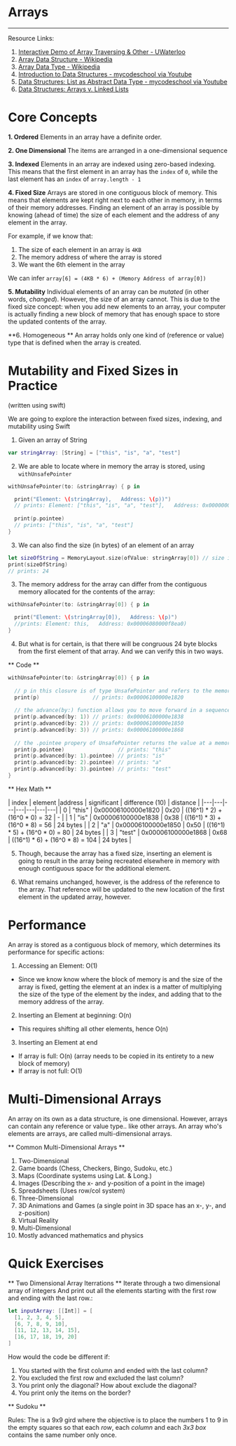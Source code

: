 # Arrays 
----

Resource Links:
1. [Interactive Demo of Array Traversing & Other - UWaterloo](http://cscircles.cemc.uwaterloo.ca/13-lists/)
2. [Array Data Structure - Wikipedia](https://en.wikipedia.org/wiki/Array_data_structure)
3. [Array Data Type - Wikipedia](https://en.wikipedia.org/wiki/Array_data_type)
4. [Introduction to Data Structures - mycodeschool via Youtube](https://www.youtube.com/watch?v=92S4zgXN17o&list=PL2_aWCzGMAwI3W_JlcBbtYTwiQSsOTa6P)
5. [Data Structures: List as Abstract Data Type - mycodeschool via Youtube ](https://www.youtube.com/watch?v=HdFG8L1sajw&list=PL2_aWCzGMAwI3W_JlcBbtYTwiQSsOTa6P&index=2)
6. [Data Structures: Arrays v. Linked Lists](https://www.youtube.com/watch?v=lC-yYCOnN8Q&list=PL2_aWCzGMAwI3W_JlcBbtYTwiQSsOTa6P&index=4)


# Core Concepts

**1. Ordered**
Elements in an array have a definite order.

**2. One Dimensional**
The items are arranged in a one-dimensional sequence

**3. Indexed**
Elements in an array are indexed using zero-based indexing. This means that the first element in an array has the `index` of `0`, while the last element has an `index` of `array.length - 1`

**4. Fixed Size**
Arrays are stored in one contiguous block of memory. This means that elements are kept right next to each other in memory, in terms of their memory addresses. Finding an element of an array is possible by knowing (ahead of time) the size of each element and the address of any element in the array. 

For example, if we know that:

1. The size of each element in an array is `4KB`
2. The memory address of where the array is stored
3. We want the 6th element in the array

We can infer `array[6] = (4KB * 6) + (Memory Address of array[0])`

**5. Mutability**
Individual elements of an array can be _mutated_ (in other words, _changed_). However, the size of an array cannot. This is due to the fixed size concept: when you add new elements to an array, your computer is actually finding a new block of memory that has enough space to store the updated contents of the array. 

**6. Homogeneous **
An array holds only one kind of (reference or value) type that is defined when the array is created. 


# Mutability and Fixed Sizes in Practice
(written using swift)

We are going to explore the interaction between fixed sizes, indexing, and mutability using Swift

1. Given an array of String
```swift
var stringArray: [String] = ["this", "is", "a", "test"]
```

2. We are able to locate where in memory the array is stored, using `withUnsafePointer`
```swift
withUnsafePointer(to: &stringArray) { p in

  print("Element: \(stringArray),   Address: \(p))")
  // prints: Element: ["this", "is", "a", "test"],   Address: 0x000000010fc75c10)
  
  print(p.pointee)
  // prints: ["this", "is", "a", "test"]
}
```

3. We can also find the size (in bytes) of an element of an array
```swift
let sizeOfString = MemoryLayout.size(ofValue: stringArray[0]) // size in bytes
print(sizeOfString)
// prints: 24 
```

3. The memory address for the array can differ from the contiguous memory allocated for the contents of the array:
```swift
withUnsafePointer(to: &stringArray[0]) { p in

  print("Element: \(stringArray[0]),   Address: \(p)")
  //prints: Element: this,   Address: 0x00006080000f8ea0)
}
```

4. But what is for certain, is that there will be congruous 24 byte blocks from the first element of that array. And we can verify this in two ways.

** Code **
```swift
withUnsafePointer(to: &stringArray[0]) { p in
  
  // p in this closure is of type UnsafePointer and refers to the memory address of the object passed to the function
  print(p)                 // prints: 0x00006100000e1820
  
  // the advance(by:) function allows you to move forward in a sequence by n places
  print(p.advanced(by: 1)) // prints: 0x00006100000e1838
  print(p.advanced(by: 2)) // prints: 0x00006100000e1850
  print(p.advanced(by: 3)) // prints: 0x00006100000e1868
  
  // the .pointee propery of UnsafePointer returns the value at a memory address
  print(p.pointee)                 // prints: "this"
  print(p.advanced(by: 1).pointee) // prints: "is"
  print(p.advanced(by: 2).pointee) // prints: "a"
  print(p.advanced(by: 3).pointee) // prints: "test"
}
```

** Hex Math **

| index | element |address | significant | difference (10) | distance |
|---|---|---|---|---|---|---|
| 0 | "this" | 0x00006100000e1820 | 0x20 | ((16^1) * 2) + (16^0 * 0) = 32 | - |
| 1 | "is" | 0x00006100000e1838 | 0x38 |  ((16^1) * 3) + (16^0 * 8) = 56 | 24 bytes |
| 2 | "a" | 0x00006100000e1850 | 0x50 |  ((16^1) * 5) + (16^0 * 0) = 80 | 24 bytes |
| 3 | "test" | 0x00006100000e1868 | 0x68 |  ((16^1) * 6) + (16^0 * 8) = 104 | 24 bytes |


5. Though, because the array has a fixed size, inserting an element is going to result in the array being recreated elsewhere in memory with enough contiguous space for the additional element. 

6. What remains unchanged, however, is the address of the reference to the array. That reference will be updated to the new location of the first element in the updated array, however. 


# Performance 

An array is stored as a contiguous block of memory, which determines its performance for specific actions:

1. Accessing an Element: O(1)
  - Since we know know where the block of memory is and the size of the array is fixed, getting the element at an index is a matter of multiplying the size of the type of the element by the index, and adding that to the memory address of the array.
2. Inserting an Element at beginning: O(n)
  - This requires shifting all other elements, hence O(n)
3. Inserting an Element at end
  - If array is full: O(n) (array needs to be copied in its entirety to a new block of memory)
  - If array is not full: O(1)
  

# Multi-Dimensional Arrays
An array on its own as a data structure, is one dimensional. However, arrays can contain any reference or value type.. like other arrays. An array who's elements are arrays, are called multi-dimensional arrays. 

** Common Multi-Dimensional Arrays **
1. Two-Dimensional
  1. Game boards (Chess, Checkers, Bingo, Sudoku, etc.) 
  2. Maps (Coordinate systems using Lat. & Long.)
  3. Images (Describing the x- and y-position of a point in the image)
  4. Spreadsheets (Uses row/col system)
5. Three-Dimensional
  6. 3D Animations and Games (a single point in 3D space has an x-, y-, and z-position)
  7. Virtual Reality
8. Multi-Dimensional
  9. Mostly advanced mathematics and physics
  

# Quick Exercises

** Two Dimensional Array Iterrations **
Iterate through a two dimensional array of integers And print out all the elements starting with the first row and ending with the last row.:

```swift 
let inputArray: [[Int]] = [
  [1, 2, 3, 4, 5],
  [6, 7, 8, 9, 10],
  [11, 12, 13, 14, 15],
  [16, 17, 18, 19, 20]
]
```

How would the code be different if:

1. You started with the first column and ended with the last column?
2. You excluded the first row and excluded the last column?
3. You print only the diagonal? How about exclude the diagonal?
4. You print only the items on the border?

** Sudoku **

Rules: The is a 9x9 gird where the objective is to place the numbers 1 to 9 in the empty squares so that each _row_, each _column_ and each _3x3 box_ contains the same number only once.